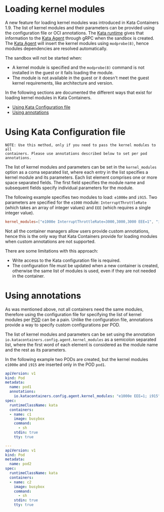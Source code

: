 # Loading kernel modules

A new feature for loading kernel modules was introduced in Kata Containers 1.9.
The list of kernel modules and their parameters can be provided using the
configuration file or OCI annotations. The [Kata runtime][1] gives that
information to the [Kata Agent][2] through gRPC when the sandbox is created.
The [Kata Agent][2] will insert the kernel modules using `modprobe(8)`, hence
modules dependencies are resolved automatically.

The sandbox will not be started when:

  * A kernel module is specified and the `modprobe(8)` command is not installed in
    the guest or it fails loading the module.
  * The module is not available in the guest or it doesn't meet the guest kernel
    requirements, like architecture and version.

In the following sections are documented the different ways that exist for
loading kernel modules in Kata Containers.

- [Using Kata Configuration file](#using-kata-configuration-file)
- [Using annotations](#using-annotations)

# Using Kata Configuration file

```
NOTE: Use this method, only if you need to pass the kernel modules to all
containers. Please use annotations described below to set per pod annotations.
```

The list of kernel modules and parameters can be set in the `kernel_modules`
option as a coma separated list, where each entry in the list specifies a kernel
module and its parameters. Each list element comprises one or more space separated
fields. The first field specifies the module name and subsequent fields specify
individual parameters for the module.

The following example specifies two modules to load: `e1000e` and `i915`. Two parameters
are specified for the `e1000` module: `InterruptThrottleRate` (which takes an array
of integer values) and `EEE` (which requires a single integer value).

```toml
kernel_modules=["e1000e InterruptThrottleRate=3000,3000,3000 EEE=1", "i915"]
```

Not all the container managers allow users provide custom annotations, hence
this is the only way that Kata Containers provide for loading modules when
custom annotations are not supported.

There are some limitations with this approach:

* Write access to the Kata configuration file is required.
* The configuration file must be updated when a new container is created,
  otherwise the same list of modules is used, even if they are not needed in the
  container.

# Using annotations

As was mentioned above, not all containers need the same modules, therefore using
the configuration file for specifying the list of kernel modules per [POD][3] can
be a pain. Unlike the configuration file, annotations provide a way to specify
custom configurations per POD.

The list of kernel modules and parameters can be set using the annotation
`io.katacontainers.config.agent.kernel_modules` as a semicolon separated
list, where the first word of each element is considered as the module name and
the rest as its parameters.

In the following example two PODs are created, but the kernel modules `e1000e`
and `i915` are inserted only in the POD `pod1`.


```yaml
apiVersion: v1
kind: Pod
metadata:
  name: pod1
  annotations:
    io.katacontainers.config.agent.kernel_modules: "e1000e EEE=1; i915"
spec:
  runtimeClassName: kata
  containers:
  - name: c1
    image: busybox
    command:
      - sh
    stdin: true
    tty: true

---
apiVersion: v1
kind: Pod
metadata:
  name: pod2
spec:
  runtimeClassName: kata
  containers:
  - name: c2
    image: busybox
    command:
      - sh
    stdin: true
    tty: true
```

[1]: https://github.com/kata-containers/runtime
[2]: https://github.com/kata-containers/agent
[3]: https://kubernetes.io/docs/concepts/workloads/pods/pod/
